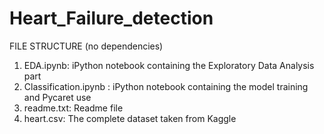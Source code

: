 # Heart_Failure_detection
FILE STRUCTURE (no dependencies)
<ol>
<li>EDA.ipynb: iPython notebook containing the Exploratory Data Analysis part</li>
<li>Classification.ipynb : iPython notebook containing the model training and Pycaret use</li>
<li>readme.txt: Readme file</li>
<li>heart.csv: The complete dataset taken from Kaggle</li>
</ol>
